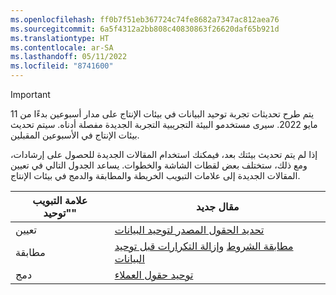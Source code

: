```yaml
---
ms.openlocfilehash: ff0b7f51eb367724c74fe8682a7347ac812aea76
ms.sourcegitcommit: 6a5f4312a2bb808c40830863f26620daf65b921d
ms.translationtype: HT
ms.contentlocale: ar-SA
ms.lasthandoff: 05/11/2022
ms.locfileid: "8741600"
---
```

> [!IMPORTANT]
> يتم طرح تحديثات تجربة توحيد البيانات في بيئات الإنتاج على مدار أسبوعين بدءًا من 11 مايو 2022. سيرى مستخدمو البيئة التجريبية التجربة الجديدة مفصلة أدناه. سيتم تحديث بيئات الإنتاج في الأسبوعين المقبلين.
>
> إذا لم يتم تحديث بيئتك بعد، فيمكنك استخدام المقالات الجديدة للحصول على إرشادات، ومع ذلك، ستختلف بعض لقطات الشاشة والخطوات. يساعد الجدول التالي في تعيين المقالات الجديدة إلى علامات التبويب الخريطة والمطابقة والدمج في بيئات الإنتاج.
>
> علامة التبويب "توحيد"  |مقال جديد  |
> |---------|---------|
> |تعيين     |  [تحديد الحقول المصدر لتوحيد البيانات](../map-entities.md)       |
> |مطابقة     | [مطابقة الشروط](../match-entities.md) و[إزالة التكرارات قبل توحيد البيانات](../remove-duplicates.md)        |
> |‏‏دمج     |  [توحيد حقول العملاء](../merge-entities.md)       |
 